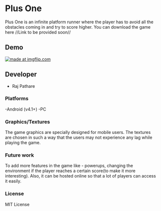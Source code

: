 # Plus One
Plus One is an infinite platform runner where the player has to avoid all the obstacles coming in and try to score higher.  You can download the game here //Link to be provided soon//

## Demo
<a href="https://imgflip.com/gif/2s2sz3"><img src="https://i.imgflip.com/2s2sz3.gif" title="made at imgflip.com"/></a>

## Developer
- Raj Pathare

### Platforms
-Android (v4.1+)
-PC


### Graphics/Textures
The game graphics are specially designed for mobile users. The textures are chosen in such a way that the users may not experience any lag while playing the game.


### Future work
To add more features in the game like - powerups, changing the environment if the player reaches a certain score(to make it more interesting). Also, it can be hosted online so that a lot of players can access it easily.

### License
MIT License
